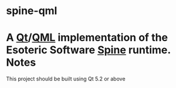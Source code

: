spine-qml
=========
A [Qt](http://qt-project.org/)/[QML](http://qt-project.org/doc/qt-5/qmlapplications.html) implementation of the Esoteric Software [Spine](http://esotericsoftware.com/) runtime.
Notes
=========
This project should be built using Qt 5.2 or above
